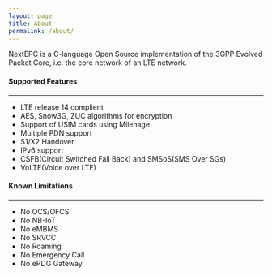 ```yaml
---
layout: page
title: About
permalink: /about/
---
```


NextEPC is a C-language Open Source implementation of the 3GPP Evolved Packet Core, i.e. the core network of an LTE network.

#### Supported Features
---

- LTE release 14 complient
- AES, Snow3G, ZUC algorithms for encryption
- Support of USIM cards using Milenage
- Multiple PDN support
- S1/X2 Handover
- IPv6 support
- CSFB(Circuit Switched Fall Back) and SMSoS(SMS Over SGs)
- VoLTE(Voice over LTE)

#### Known Limitations
---

- No OCS/OFCS
- No NB-IoT
- No eMBMS
- No SRVCC
- No Roaming
- No Emergency Call
- No ePDG Gateway
